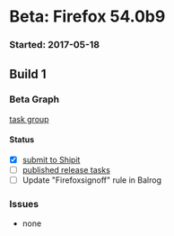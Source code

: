 # Beta: Firefox 54.0b9

### Started: 2017-05-18

## Build 1

### Beta Graph
[task group](https://tools.taskcluster.net/push-inspector/#/\-W8h5J3LQ3SDU25KXX82rw)


#### Status
- [x] [submit to Shipit](https://wiki.mozilla.org/Release:Release_Automation_on_Mercurial:Starting_a_Release#Submit_to_Ship_It)
- [ ] [published release tasks](../how-tos/relpro.md#3-publish-release)
- [ ] Update "Firefoxsignoff" rule in Balrog

### Issues
- none


